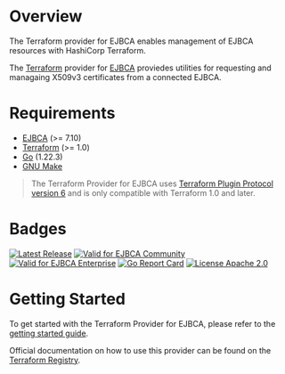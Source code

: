 # Overview
The Terraform provider for EJBCA enables management of EJBCA resources with HashiCorp Terraform.

The [Terraform](https://www.terraform.io/) provider for [EJBCA](https://ejbca.org) proviedes utilities for requesting and managaing X509v3 certificates from a connected EJBCA.

# Requirements

* [EJBCA](https://ejbca.org) (>= 7.10)
* [Terraform](https://www.terraform.io/downloads) (>= 1.0)
* [Go](https://go.dev/doc/install) (1.22.3)
* [GNU Make](https://www.gnu.org/software/make/)

> The Terraform Provider for EJBCA uses [Terraform Plugin Protocol version 6](https://developer.hashicorp.com/terraform/plugin/terraform-plugin-protocol) and is only compatible with Terraform 1.0 and later.

# Badges

<a href="https://github.com/keyfactor-pub/terraform-provider-ejbca/releases/latest"><img src="https://img.shields.io/github/v/release/keyfactor-pub/terraform-provider-ejbca?style=flat-square" alt="Latest Release"></a>
<a href="https://ejbca.org"><img src="https://img.shields.io/badge/valid_for-ejbca_community-FF9371" alt="Valid for EJBCA Community"></a>
<a href="https://www.keyfactor.com/products/ejbca-enterprise/"><img src="https://img.shields.io/badge/valid_for-ejbca_enterprise-5F61FF" alt="Valid for EJBCA Enterprise"></a>
<a href="https://goreportcard.com/report/github.com/keyfactor-pub/terraform-provider-ejbca"><img src="https://goreportcard.com/badge/github.com/keyfactor-pub/terraform-provider-ejbca" alt="Go Report Card"></a>
<a href="https://img.shields.io/badge/License-Apache%202.0-blue.svg"><img src="https://img.shields.io/badge/License-Apache%202.0-blue.svg" alt="License Apache 2.0"></a>

# Getting Started

To get started with the Terraform Provider for EJBCA, please refer to the [getting started guide](getting-started.md).

Official documentation on how to use this provider can be found on the 
[Terraform Registry](https://registry.terraform.io/providers/keyfactor-pub/ejbca/latest/docs).
